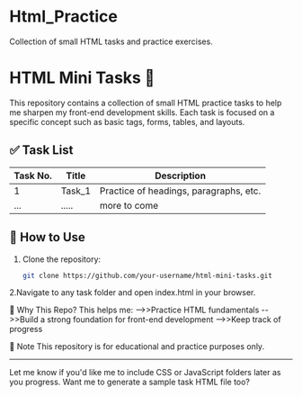 # Html_Practice
Collection of small HTML tasks and practice exercises.
# HTML Mini Tasks 🚀

This repository contains a collection of small HTML practice tasks to help me sharpen my front-end development skills. Each task is focused on a specific concept such as basic tags, forms, tables, and layouts.

## ✅ Task List

| Task No. | Title        | Description                           |
|----------|--------------|---------------------------------------|
| 1 | Task_1   | Practice of headings, paragraphs, etc.|
| ... |.....| more to come    |

## 🔧 How to Use

1. Clone the repository:
   ```bash
   git clone https://github.com/your-username/html-mini-tasks.git
2.Navigate to any task folder and open index.html in your browser.

🧠 Why This Repo?
This helps me:
-->>Practice HTML fundamentals
-->>Build a strong foundation for front-end development
-->>Keep track of progress

📌 Note
This repository is for educational and practice purposes only.

---

Let me know if you'd like me to include CSS or JavaScript folders later as you progress. Want me to generate a sample task HTML file too?
